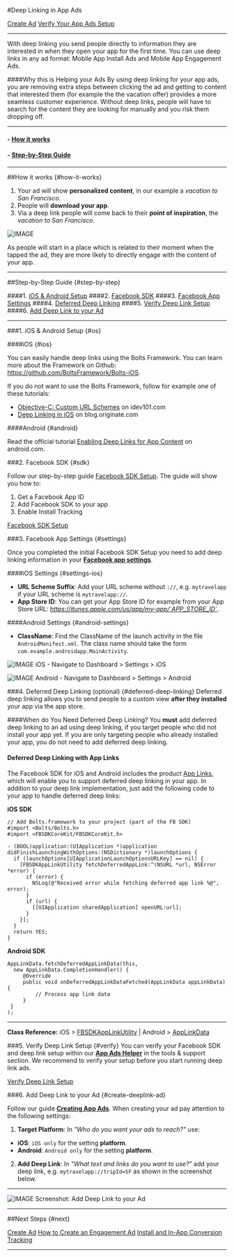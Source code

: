 #Deep Linking in App Ads

[Create Ad](https://www.facebook.com/ads/create) [Verify Your App Ads Setup](/tools/app-ads-helper/) 

---



With deep linking you send people directly to information they are interested in when they open your app for the first time. You can use deep links in any ad format: Mobile App Install Ads and Mobile App Engagement Ads. 

####Why this is Helping your Ads
By using deep linking for your app ads, you are removing extra steps between clicking the ad and getting to content that interested them (for example the the vacation offer) provides a more seamless customer experience. Without deep links, people will have to search for the content they are looking for manually and you risk them dropping off. 



---


#### - [How it works](#how-it-works)
#### - [Step-by-Step Guide](#step-by-step)



---


##How it works {#how-it-works}
1. Your ad will show **personalized content**, in our example a *vacation to San Francisco*. 
2. People will **download your app**.
3. Via a deep link people will come back to their **point of inspiration**, the *vacation to San Francisco*.


![IMAGE](https://scontent-iad3-1.xx.fbcdn.net/t39.2365-6/13065872_1706822516243731_1664096159_n.png) 



As people will start in a place which is related to their moment when the tapped the ad, they are more likely to directly engage with the content of your app.
 


---


##Step-by-Step Guide {#step-by-step}

####1. [iOS & Android Setup](#os)
####2. [Facebook SDK](#sdk)
####3. [Facebook App Settings](#settings)
####4. [Deferred Deep Linking](#deferred-deep-linking)
####5. [Verify Deep Link Setup](#verify)
####6. [Add Deep Link to your Ad](#create-deeplink-ad)



---


###1. iOS & Android Setup {#os}

####iOS {#ios}

You can easily handle deep links using the Bolts Framework. You can learn more about the Framework on Github: https://github.com/BoltsFramework/Bolts-iOS.
 
If you do not want to use the Bolts Framework, follow for example one of these tutorials:

- [Objective-C: Custom URL Schemes](http://www.idev101.com/code/Objective-C/custom_url_schemes.html) on idev101.com
- [Deep Linking in iOS](http://blog.originate.com/blog/2014/04/22/deeplinking-in-ios/)  on blog.originate.com

####Android {#android}

Read the official tutorial [Enabling Deep Links for App Content](https://developer.android.com/training/app-indexing/deep-linking.html) on android.com.

###2. Facebook SDK {#sdk}

Follow our step-by-step guide [Facebook SDK Setup](/docs/ads-for-apps-dev/sdk#step-by-step). The guide will show you how to:

1. Get a Facebook App ID 
2. Add Facebook SDK to your app 
3. Enable Install Tracking


[Facebook SDK Setup](/docs/ads-for-apps-dev/sdk#step-by-step) 


###3. Facebook App Settings {#settings}

Once you completed the initial Facebook SDK Setup you need to add deep linking information in your **[Facebook app settings](/apps)**. 

####iOS Settings {#settings-ios}

- **URL Scheme Suffix**: Add your URL scheme without `://`, e.g. `mytravelapp` if your URL scheme is `mytravelapp://`.
- **App Store ID**: You can get your App Store ID for example from your App Store URL: *https://itunes.apple.com/us/app/my-app/`APP_STORE_ID`*.

####Android Settings {#android-settings}

- **ClassName**: Find the ClassName of the launch activity in the file `AndroidManifest.xml`. The class name should take the form `com.example.androidapp.MainActivity`.


![IMAGE](https://scontent-iad3-1.xx.fbcdn.net/t39.2178-6/11414380_410471802465873_567428398_n.png) 
iOS - Navigate to Dashboard > Settings > iOS

![IMAGE](https://fbcdn-dragon-a.akamaihd.net/hphotos-ak-xtf1/t39.2178-6/11409193_475280685982125_1690853610_n.png) 
Android - Navigate to Dashboard > Settings > Android




###4. Deferred Deep Linking (optional) {#deferred-deep-linking}
Deferred deep linking allows you to send people to a custom view **after they installed** your app via the app store. 

####When do You Need Deferred Deep Linking?
You **must** add deferred deep linking to an ad using deep linking, if you target people who did not install your app yet. If you are only targeting people who already installed your app, you do not need to add deferred deep linking.

#### Deferred Deep Linking with App Links
The Facebook SDK for iOS and Android includes the product [App Links](/docs/applinks), which will enable you to support deferred deep linking in your app. In addition to your deep link implementation, just add the following code to your app to handle deferred deep links:

  
  
**iOS SDK**
``` 
// Add Bolts.framework to your project (part of the FB SDK)
#import <Bolts/Bolts.h> 
#import <FBSDKCoreKit/FBSDKCoreKit.h>

- (BOOL)application:(UIApplication *)application didFinishLaunchingWithOptions:(NSDictionary *)launchOptions {
  if (launchOptions[UIApplicationLaunchOptionsURLKey] == nil) {
    [FBSDKAppLinkUtility fetchDeferredAppLink:^(NSURL *url, NSError *error) {
      if (error) {
        NSLog(@"Received error while fetching deferred app link %@", error);
      }
      if (url) {
        [[UIApplication sharedApplication] openURL:url];
      }
    }];
  }
  return YES;
}
```

**Android SDK**
``` 
AppLinkData.fetchDeferredAppLinkData(this, 
  new AppLinkData.CompletionHandler() {
     @Override
     public void onDeferredAppLinkDataFetched(AppLinkData appLinkData) {
         // Process app link data
     }
 }
);

```



  ---

**Class Reference:** iOS > [FBSDKAppLinkUtility](/docs/reference/ios/current/class/FBSDKAppLinkUtility#fetchDeferredAppLink) | Android > [AppLinkData](/docs/reference/android/current/class/AppLinkData/)  

###5. Verify Deep Link Setup {#verify}
You can verify your Facebook SDK and deep link setup within our **[App Ads Helper](/tools/app-ads-helper/)** in the tools & support section. We recommend to verify your setup before you start running deep link ads.

[Verify Deep Link Setup](/tools/app-ads-helper/) 

 

###6. Add Deep Link to your Ad {#create-deeplink-ad}

Follow our guide **[Creating App Ads](/docs/ads-for-apps-dev/creating-ads)**. When creating your ad pay attention to the following settings:

1. **Target Platform**: In *"Who do you want your ads to reach?"* use:
- **iOS**: `iOS only` for the setting **platform**.
- **Android**: `Android only` for the setting **platform**.
2. **Add Deep Link**: In *"What text and links do you want to use?"* add your deep link, e.g. `mytravelapp://tripId=SF` as shown in the screenshot below.



---

![IMAGE](https://fbcdn-dragon-a.akamaihd.net/hphotos-ak-xfa1/t39.2178-6/11404834_489536244544067_2128620228_n.png) 
Screenshot: Add Deep Link to your Ad


---


##Next Steps {#next}


[Create Ad](https://www.facebook.com/ads/create) [How to Create an Engagement Ad](/docs/app-ads/formats/engagement-ads) [Install and In-App Conversion Tracking](/docs/app-ads/measuring/installs-and-in-app-conversions) 

---